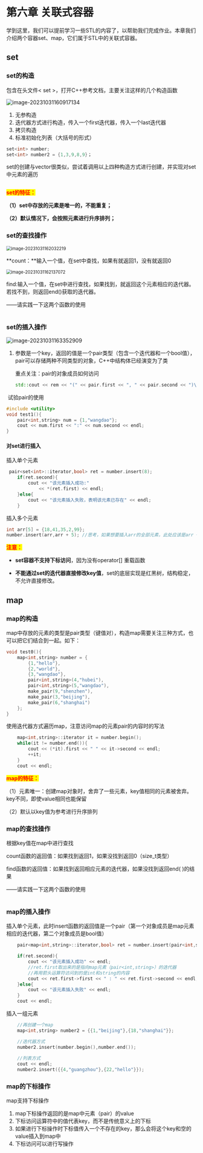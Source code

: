 # 第六章 关联式容器

学到这里，我们可以提前学习一些STL的内容了，以帮助我们完成作业。本章我们介绍两个容器set、map，它们属于STL中的关联式容器。

## set

### set的构造

包含在头文件< set >，打开C++参考文档，主要关注这样的几个构造函数

![image-20231031160917134](https://bray07.oss-cn-beijing.aliyuncs.com/image-20231031160917134.png)

1. 无参构造
2. 迭代器方式进行构造，传入一个first迭代器，传入一个last迭代器
3. 拷贝构造
4. 标准初始化列表（大括号的形式）



``` c++
set<int> number;
set<int> number2 = {1,3,9,8,9}；
```



set的创建与vector很类似，尝试着调用以上四种构造方式进行创建，并实现对set中元素的遍历



``` c++

```



<span style=color:red;background:yellow>**set的特征：**</span>

**（1）set中存放的元素是唯一的，不能重复；**

**（2）默认情况下，会按照元素进行升序排列；**





### set的查找操作

<img src="https://bray07.oss-cn-beijing.aliyuncs.com/image-20231031162032219.png" alt="image-20231031162032219" style="zoom:80%;" />

**count：**输入一个值，在set中查找，如果有就返回1，没有就返回0

<img src="https://bray07.oss-cn-beijing.aliyuncs.com/image-20231031162137072.png" alt="image-20231031162137072" style="zoom:80%;" />

find:输入一个值，在set中进行查找，如果找到，就返回这个元素相应的迭代器。若找不到，则返回end()获取的迭代器。

——请实践一下这两个函数的使用

``` c++
```



### set的插入操作

![image-20231031163352909](https://bray07.oss-cn-beijing.aliyuncs.com/image-20231031163352909.png)

1. 参数是一个key，返回的值是一个pair类型（包含一个迭代器和一个bool值），pair可以存储两种不同类型的对象，C++中结构体已经演变为了类

   重点关注：pair的对象成员如何访问

   ```C++
   std::cout << rem << "(" << pair.first << ", " << pair.second << ")\n";
   ```



​	试验pair的使用

``` c++
#include <utility>
void test1(){
    pair<int,string> num = {1,"wangdao"};
    cout << num.first << ":" << num.second << endl;
}
```





#### 对set进行插入

插入单个元素

``` c++
 pair<set<int>::iterator,bool> ret = number.insert(8);
    if(ret.second){
        cout << "该元素插入成功:"
            << *(ret.first) << endl;
    }else{
        cout << "该元素插入失败，表明该元素已存在" << endl;
    }
```



插入多个元素

``` c++
int arr[5] = {18,41,35,2,99};
number.insert(arr,arr + 5); //思考，如果想要插入arr的全部元素，此处应该是arr + 5 还是 arr + 4 ？
```



<span style=color:red;background:yellow>**注意：**</span>

- **set容器不支持下标访问**，因为没有operator[] 重载函数

- **不能通过set的迭代器直接修改key值**，set的底层实现是红黑树，结构稳定，不允许直接修改。



##  map

### map的构造

map中存放的元素的类型是pair类型（键值对），构造map需要关注三种方式，也可以把它们结合到一起。如下：

```` c++
void test0(){
	map<int,string> number = {
        {1,"hello"},
        {2,"world"},
        {3,"wangdao"},
        pair<int,string>(4,"hubei"),
        pair<int,string>(5,"wangdao"),
        make_pair(9,"shenzhen"),
        make_pair(3,"beijing"),
        make_pair(6,"shanghai")
    }; 
}
````



使用迭代器方式遍历map，注意访问map的元素pair的内容时的写法

``` c++
	map<int,string>::iterator it = number.begin();
    while(it != number.end()){
        cout << (*it).first << " " << it->second << endl;
        ++it;
    }
    cout << endl;
```



<span style=color:red;background:yellow>**map的特征：**</span>

（1）元素唯一：创建map对象时，舍弃了一些元素，key值相同的元素被舍弃。key不同，即使value相同也能保留

（2）默认以key值为参考进行升序排列

### map的查找操作

根据key值在map中进行查找

count函数的返回值：如果找到返回1，如果没找到返回0（size_t类型）

find函数的返回值：如果找到返回相应元素的迭代器，如果没找到返回end( )的结果

——请实践一下这两个函数的使用

``` c++
```





### map的插入操作

插入单个元素，此时insert函数的返回值是一个pair（第一个对象成员是map元素相应的迭代器，第二个对象成员是bool值）

``` c++
 	pair<map<int,string>::iterator,bool> ret = number.insert(pair<int,string>(7,"nanjing"));

    if(ret.second){
        cout << "该元素插入成功" << endl;
        //ret.first取出来的是指向map元素（pair<int,string>）的迭代器
        //再用箭头运算符访问到的是int和string的内容
        cout << ret.first->first << " : " << ret.first->second << endl;
    }else{
        cout << "该元素插入失败" << endl;
    }
    cout << endl;
```



插入一组元素

``` c++
	//再创建一个map
	map<int,string> number2 = {{1,"beijing"},{18,"shanghai"}};

    //迭代器方式
    number2.insert(number.begin(),number.end());
  
    //列表方式
    cout << endl;
    number2.insert({{4,"guangzhou"},{22,"hello"}});
```





### map的下标操作

map支持下标操作

1. map下标操作返回的是map中元素（pair）的value
2. 下标访问运算符中的值代表key，而不是传统意义上的下标
3. 如果进行下标操作时下标值传入一个不存在的key，那么会将这个key和空的value插入到map中
4. 下标访问可以进行写操作





